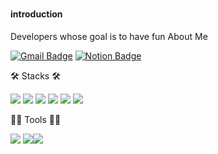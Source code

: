 ### 

#### introduction
Developers whose goal is to have fun 
 About Me

[![Gmail Badge](https://img.shields.io/badge/Gmail-d14836?style=flat-square&logo=Gmail&logoColor=white&link=mailto:gusdh2510@gmail.com)](gusdh2510@gmail.com)
[![Notion Badge](https://img.shields.io/badge/Notion-000000?style=flat-square&logo=Notion&logoColor=white&link=https://www.notion.so/Jeon-Hyeon-O-c24a0c8b5ffc4add9542d3efc0db27ff?pvs=4)](https://www.notion.so/Jeon-Hyeon-O-c24a0c8b5ffc4add9542d3efc0db27ff?pvs=4)



🛠️ Stacks 🛠️

<img src="https://img.shields.io/badge/Python-3766AB?style=flat-square&logo=Python&logoColor=white"/> <img src="https://img.shields.io/badge/Java-007396?style=flat-square&logo=Java&logoColor=white"/> <img src="https://img.shields.io/badge/C-A8B9CC?style=flat-square&logo=C&logoColor=white"/> <img src="https://img.shields.io/badge/C++-00599C?style=flat-square&logo=C++&logoColor=white"/> <img src="https://img.shields.io/badge/C%23?style=flat-square&logo=C%23&logoColor=green
"/> <img src="https://img.shields.io/badge/MySQL-4479A1?style=flat-square&logo=MySQL&logoColor=white"/> 

💪🏼 Tools 💪🏼

 <img src="https://img.shields.io/badge/Visual Studio Code-007ACC?style=flat-square&logo=Visual Studio Code&logoColor=white"/> <img src="https://img.shields.io/badge/Unity-FFFFFF?style=flat-square&logo=Unity&logoColor=black"/><img src="https://img.shields.io/badge/Unreal Engine-0E1128?style=flat-square&logo=Unreal Engine&logoColor=white"/>


